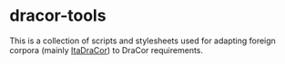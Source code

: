 # dracor-tools

This is a collection of scripts and stylesheets used for adapting foreign corpora (mainly [ItaDraCor](https://github.com/dracor-org/itadracor)) to DraCor requirements.
